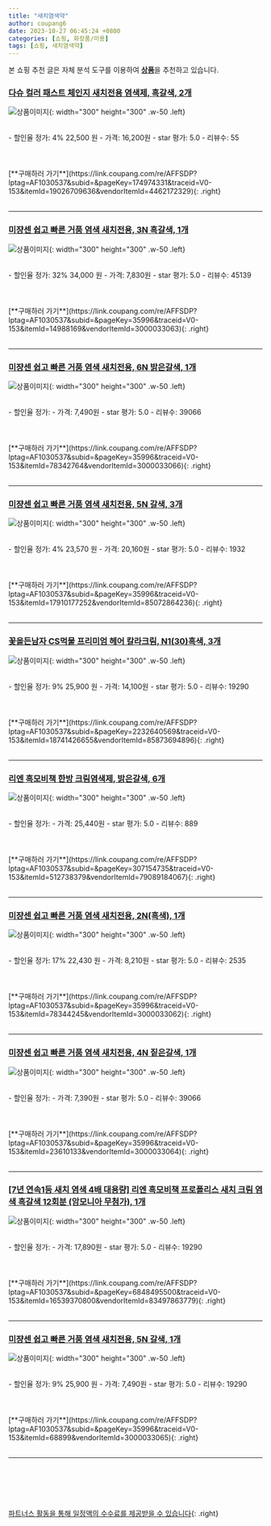 ```yaml
---
title: "새치염색약"
author: coupang6
date: 2023-10-27 06:45:24 +0800
categories: [쇼핑, 화장품/미용]
tags: [쇼핑, 새치염색약]
---
```


본 쇼핑 추천 글은 자체 분석 도구를 이용하여 [**상품**](https://link.coupang.com/a/bao1ui)을 추천하고 있습니다.

### [다슈 컬러 패스트 체인지 새치전용 염색제, 흑갈색, 2개](https://link.coupang.com/re/AFFSDP?lptag=AF1030537&subid=&pageKey=174974331&traceid=V0-153&itemId=19026709636&vendorItemId=4462172329)

![상품이미지](https://thumbnail6.coupangcdn.com/thumbnails/remote/230x230ex/image/retail/images/9625432402605717-83e989cc-09c3-402f-a028-8254609294e2.jpg){: width="300" height="300" .w-50 .left}


<br>
- 할인율 정가: 4%  22,500   원
- 가격: 16,200원
- star 평가: 5.0
- 리뷰수: 55
<br>
<br>
<br>
<br>
[**구매하러 가기**](https://link.coupang.com/re/AFFSDP?lptag=AF1030537&subid=&pageKey=174974331&traceid=V0-153&itemId=19026709636&vendorItemId=4462172329){: .right}
<br>
<br>

---

### [미쟝센 쉽고 빠른 거품 염색 새치전용, 3N 흑갈색, 1개](https://link.coupang.com/re/AFFSDP?lptag=AF1030537&subid=&pageKey=35996&traceid=V0-153&itemId=14988169&vendorItemId=3000033063)

![상품이미지](https://thumbnail9.coupangcdn.com/thumbnails/remote/230x230ex/image/retail/images/9012502823550275-8ef92514-c1df-475e-816c-f7530b3945b9.jpg){: width="300" height="300" .w-50 .left}


<br>
- 할인율 정가: 32%  34,000   원
- 가격: 7,830원
- star 평가: 5.0
- 리뷰수: 45139
<br>
<br>
<br>
<br>
[**구매하러 가기**](https://link.coupang.com/re/AFFSDP?lptag=AF1030537&subid=&pageKey=35996&traceid=V0-153&itemId=14988169&vendorItemId=3000033063){: .right}
<br>
<br>

---

### [미쟝센 쉽고 빠른 거품 염색 새치전용, 6N 밝은갈색, 1개](https://link.coupang.com/re/AFFSDP?lptag=AF1030537&subid=&pageKey=35996&traceid=V0-153&itemId=78342764&vendorItemId=3000033066)

![상품이미지](https://thumbnail9.coupangcdn.com/thumbnails/remote/230x230ex/image/retail/images/1159808350059307-7b3aa909-265c-4c4d-b936-3be2b9840621.jpg){: width="300" height="300" .w-50 .left}


<br>
- 할인율 정가: 
- 가격: 7,490원
- star 평가: 5.0
- 리뷰수: 39066
<br>
<br>
<br>
<br>
[**구매하러 가기**](https://link.coupang.com/re/AFFSDP?lptag=AF1030537&subid=&pageKey=35996&traceid=V0-153&itemId=78342764&vendorItemId=3000033066){: .right}
<br>
<br>

---

### [미쟝센 쉽고 빠른 거품 염색 새치전용, 5N 갈색, 3개](https://link.coupang.com/re/AFFSDP?lptag=AF1030537&subid=&pageKey=35996&traceid=V0-153&itemId=17910177252&vendorItemId=85072864236)

![상품이미지](https://thumbnail7.coupangcdn.com/thumbnails/remote/230x230ex/image/retail/images/707018498375094-57abeda0-5e17-4d82-b5d5-9f9d2ec22e12.jpg){: width="300" height="300" .w-50 .left}


<br>
- 할인율 정가: 4%  23,570   원
- 가격: 20,160원
- star 평가: 5.0
- 리뷰수: 1932
<br>
<br>
<br>
<br>
[**구매하러 가기**](https://link.coupang.com/re/AFFSDP?lptag=AF1030537&subid=&pageKey=35996&traceid=V0-153&itemId=17910177252&vendorItemId=85072864236){: .right}
<br>
<br>

---

### [꽃을든남자 CS먹물 프리미엄 헤어 칼라크림, N1(30)흑색, 3개](https://link.coupang.com/re/AFFSDP?lptag=AF1030537&subid=&pageKey=2232640569&traceid=V0-153&itemId=18741426655&vendorItemId=85873694896)

![상품이미지](https://thumbnail9.coupangcdn.com/thumbnails/remote/230x230ex/image/retail/images/ed70f925-ad7e-4012-856a-d0fb7857ace01713410519076499517.png){: width="300" height="300" .w-50 .left}


<br>
- 할인율 정가: 9%  25,900   원
- 가격: 14,100원
- star 평가: 5.0
- 리뷰수: 19290
<br>
<br>
<br>
<br>
[**구매하러 가기**](https://link.coupang.com/re/AFFSDP?lptag=AF1030537&subid=&pageKey=2232640569&traceid=V0-153&itemId=18741426655&vendorItemId=85873694896){: .right}
<br>
<br>

---

### [리엔 흑모비책 한방 크림염색제, 밝은갈색, 6개](https://link.coupang.com/re/AFFSDP?lptag=AF1030537&subid=&pageKey=307154735&traceid=V0-153&itemId=512738379&vendorItemId=79089184067)

![상품이미지](https://thumbnail7.coupangcdn.com/thumbnails/remote/230x230ex/image/vendor_inventory/d99d/4e54fcab0de01704b7d5617dd9aed9e8b9930efe187e985952352143b12c.jpg){: width="300" height="300" .w-50 .left}


<br>
- 할인율 정가: 
- 가격: 25,440원
- star 평가: 5.0
- 리뷰수: 889
<br>
<br>
<br>
<br>
[**구매하러 가기**](https://link.coupang.com/re/AFFSDP?lptag=AF1030537&subid=&pageKey=307154735&traceid=V0-153&itemId=512738379&vendorItemId=79089184067){: .right}
<br>
<br>

---

### [미쟝센 쉽고 빠른 거품 염색 새치전용, 2N(흑색), 1개](https://link.coupang.com/re/AFFSDP?lptag=AF1030537&subid=&pageKey=35996&traceid=V0-153&itemId=78344245&vendorItemId=3000033062)

![상품이미지](https://thumbnail10.coupangcdn.com/thumbnails/remote/230x230ex/image/retail/images/2969458538484472-4198dd72-9ecd-43b2-87f3-2945014f4dbd.jpg){: width="300" height="300" .w-50 .left}


<br>
- 할인율 정가: 17%  22,430   원
- 가격: 8,210원
- star 평가: 5.0
- 리뷰수: 2535
<br>
<br>
<br>
<br>
[**구매하러 가기**](https://link.coupang.com/re/AFFSDP?lptag=AF1030537&subid=&pageKey=35996&traceid=V0-153&itemId=78344245&vendorItemId=3000033062){: .right}
<br>
<br>

---

### [미쟝센 쉽고 빠른 거품 염색 새치전용, 4N 짙은갈색, 1개](https://link.coupang.com/re/AFFSDP?lptag=AF1030537&subid=&pageKey=35996&traceid=V0-153&itemId=23610133&vendorItemId=3000033064)

![상품이미지](https://thumbnail10.coupangcdn.com/thumbnails/remote/230x230ex/image/retail/images/443080271540573-59970d2c-637f-43ff-8ecd-63efc361f53a.jpg){: width="300" height="300" .w-50 .left}


<br>
- 할인율 정가: 
- 가격: 7,390원
- star 평가: 5.0
- 리뷰수: 39066
<br>
<br>
<br>
<br>
[**구매하러 가기**](https://link.coupang.com/re/AFFSDP?lptag=AF1030537&subid=&pageKey=35996&traceid=V0-153&itemId=23610133&vendorItemId=3000033064){: .right}
<br>
<br>

---

### [[7년 연속1등 새치 염색 4배 대용량] 리엔 흑모비책 프로폴리스 새치 크림 염색 흑갈색 12회분 (암모니아 무첨가), 1개](https://link.coupang.com/re/AFFSDP?lptag=AF1030537&subid=&pageKey=6848495500&traceid=V0-153&itemId=16539370800&vendorItemId=83497863779)

![상품이미지](https://thumbnail9.coupangcdn.com/thumbnails/remote/230x230ex/image/vendor_inventory/d70c/5bb954731e41d04dfb0a3a0843c798575c112416b1db6ac438ef42c19576.jpg){: width="300" height="300" .w-50 .left}


<br>
- 할인율 정가: 
- 가격: 17,890원
- star 평가: 5.0
- 리뷰수: 19290
<br>
<br>
<br>
<br>
[**구매하러 가기**](https://link.coupang.com/re/AFFSDP?lptag=AF1030537&subid=&pageKey=6848495500&traceid=V0-153&itemId=16539370800&vendorItemId=83497863779){: .right}
<br>
<br>

---

### [미쟝센 쉽고 빠른 거품 염색 새치전용, 5N 갈색, 1개](https://link.coupang.com/re/AFFSDP?lptag=AF1030537&subid=&pageKey=35996&traceid=V0-153&itemId=68899&vendorItemId=3000033065)

![상품이미지](https://thumbnail10.coupangcdn.com/thumbnails/remote/230x230ex/image/retail/images/1671761635166540-bc441bbc-be2d-4245-91bd-04954fd5d3f7.jpg){: width="300" height="300" .w-50 .left}


<br>
- 할인율 정가: 9%  25,900   원
- 가격: 7,490원
- star 평가: 5.0
- 리뷰수: 19290
<br>
<br>
<br>
<br>
[**구매하러 가기**](https://link.coupang.com/re/AFFSDP?lptag=AF1030537&subid=&pageKey=35996&traceid=V0-153&itemId=68899&vendorItemId=3000033065){: .right}
<br>
<br>

---
<br><br><br><br><br> [파트너스 활동을 통해 일정액의 수수료를 제공받을 수 있습니다](https://link.coupang.com/a/bao1ui){: .right}